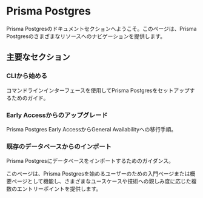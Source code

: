 # Prisma Postgres

Prisma Postgresのドキュメントセクションへようこそ。このページは、Prisma Postgresのさまざまなリソースへのナビゲーションを提供します。

## 主要なセクション

### CLIから始める
コマンドラインインターフェースを使用してPrisma Postgresをセットアップするためのガイド。

### Early Accessからのアップグレード
Prisma Postgres Early AccessからGeneral Availabilityへの移行手順。

### 既存のデータベースからのインポート
Prisma Postgresにデータベースをインポートするためのガイダンス。

このページは、Prisma Postgresを始めるユーザーのための入門ページまたは概要ページとして機能し、さまざまなユースケースや技術への親しみ度に応じた複数のエントリーポイントを提供します。
